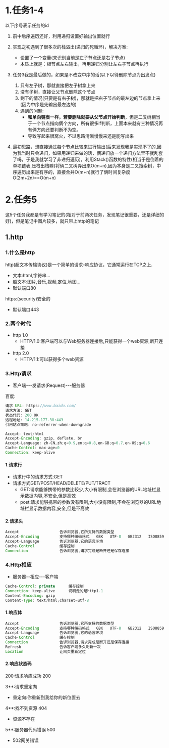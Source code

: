 # 1.任务1-4

以下序号表示任务的id

1. 前中后序遍历还好，利用递归设置好输出位置就行
2. 实现之初遇到了很多次的栈溢出(递归的死循环)，解决方案:
   - 设置了一个变量(来识别当前是左子节点还是右子节点)
   - 本质上就是：根节点左右输出，再用递归分别让左右子节点再执行

4. 任务3我是最后做的，如果是不改变中序的话(以下以待删除节点为出发点)
   1. 只有左子树，那就直接把左子树拿上来
   2. 没有子树，直接让父节点删除这个节点
   3. 剩下的情况(只要是有右子树)，那就是把右子节点的最左边的节点拿上来(因为中序是先输出最左边的)
   4. 遇到的问题:
      - **和单向链表一样，若要删除就要从父节点开始判断**，但是二叉树相当于一个节点指向俩个方向，所有很多if判断，上面本来就有三种情况再有俩方向还要判断不为空。
      - 导致写起来很窝火，不过思路清晰慢慢来还是能写出来

3. 最初思路，想直接通过每个节点比较来进行输出(后来发现我是实现不了的,因为我当时只会递归，如果用递归来做的话，俩递归放一个递归方法里不就乱套了吗，于是我就学习了非递归遍历)，利用Stack()函数的特性(相当于是倒着的单项链表,压栈出栈嘛)将俩二叉树弄出来O(m+n),因为本身是二叉搜索树，中序遍历出来是有序的，直接合并O(m+n)就行了俩时间复杂度O(2m+2n)==O(m+n)

# 2.任务5

这5个任务我都是有学习笔记的(相对于前两次任务，发现笔记很重要，还是详细的好)，但是笔记中图片较多，就只带上http的笔记

## 1.http

### 1.什么是http

http(超文本传输协议)是一个简单的请求-响应协议，它通常运行在TCP之上.

- 文本:html,字符串...
- 超文本:图片,音乐,视频,定位,地图...
- 默认端口80

https:(security)安全的

- 默认端口443

### 2.两个时代

- http 1.0
  - HTTP/1.0:客户端可以与Web服务器连接后,只能获得一个web资源,断开连接
- http 2.0
  - HTTP/1.1:可以获得多个web资源

### 3.Http请求

- 客户端---发请求(Request)---服务器

百度:

```java
请求 URL: https://www.baidu.com/
请求方法: GET
状态代码: 200 OK
远程地址: 14.215.177.38:443
引用站点策略: no-referrer-when-downgrade
```

```java
Accept: text/html
Accept-Encoding: gzip, deflate, br
Accept-Language: zh-CN,zh;q=0.9,en;q=0.8,en-GB;q=0.7,en-US;q=0.6
Cache-Control: max-age=0
Connection: keep-alive
```

#### 1.请求行

- 请求行中的请求方式:GET
- 请求方式GET/POST/HEAD/DELETE/PUT/TRACT
  - GET:请求能够携带的参数比较少,大小有限制,会在浏览器的URL地址栏显示数据内容,不安全,但是高效
  - post:请求能够携带的参数没有限制,大小没有限制,不会在浏览器的URL地址栏显示数据内容,安全,但是不高效

#### 2.请求头

```java
Accept                  告诉浏览器,它所支持的数据类型
Accept-Encoding         支持哪种编码格式   GBK   UTF-8   GB2312   ISO8859-1
Accept-Language         告诉浏览器,它的语言环境
Cache-Control           缓存控制
Connection              告诉浏览器,请求完成是断开还是保存连接
```

### 4.Http相应

- 服务器--相应---客户端

```java
Cache-Control: private      缓存控制
Connection: keep-alive      说明走的是http1.1
Content-Encoding: gzip
Content-Type: text/html;charset=utf-8
```

#### 1.响应体

```java
Accept                  告诉浏览器,它所支持的数据类型
Accept-Encoding         支持哪种编码格式   GBK   UTF-8   GB2312   ISO8859-1
Accept-Language         告诉浏览器,它的语言环境
Cache-Control           缓存控制
Connection              告诉浏览器,请求完成是断开还是保存连接
Refresh                 告诉客户端多久刷新一次
Location                让网页重新定位
```

#### 2.响应状态码

200:请求响应成功             200

3**:请求重定向

- 重定向:你重新到我给你的新位置去

4**:找不到资源                 404

- 资源不存在

5**:服务器代码错误         500

- 502网关错误

